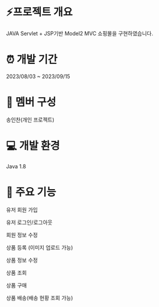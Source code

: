 # :zap:프로젝트 개요


JAVA Servlet + JSP기반 Model2 MVC 쇼핑몰을 구현하였습니다.

# :alarm_clock: 개발 기간


2023/08/03 ~ 2023/09/15

# :full_moon_with_face: 멤버 구성


송인찬(개인 프로젝트)

# :computer: 개발 환경


Java 1.8


# :bell: 주요 기능


유저 회원 가입

유저 로그인/로그아웃

회원 정보 수정

상품 등록 (이미지 업로드 가능)

상품 정보 수정

상품 조회

상품 구매

상품 배송(배송 현황 조회 가능)

